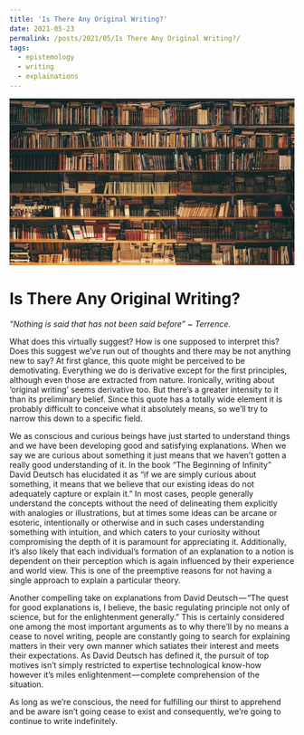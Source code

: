 ```yaml
---
title: 'Is There Any Original Writing?'
date: 2021-05-23
permalink: /posts/2021/05/Is There Any Original Writing?/
tags:
  - epistemology
  - writing
  - explainations
---
```


![books](/images/writing_1.jpg "books")

Is There Any Original Writing?
======

*“Nothing is said that has not been said before” ~ Terrence.*

What does this virtually suggest? How is one supposed to interpret this? Does this suggest we’ve run out of thoughts and there may be not anything new to say? At first glance, this quote might be perceived to be demotivating. Everything we do is derivative except for the first principles, although even those are extracted from nature. Ironically, writing about ‘original writing’ seems derivative too. But there’s a greater intensity to it than its preliminary belief. Since this quote has a totally wide element it is probably difficult to conceive what it absolutely means, so we’ll try to narrow this down to a specific field.

We as conscious and curious beings have just started to understand things and we have been developing good and satisfying explanations. When we say we are curious about something it just means that we haven’t gotten a really good understanding of it. In the book “The Beginning of Infinity” David Deutsch has elucidated it as “if we are simply curious about something, it means that we believe that our existing ideas do not adequately capture or explain it.” In most cases, people generally understand the concepts without the need of delineating them explicitly with analogies or illustrations, but at times some ideas can be arcane or esoteric, intentionally or otherwise and in such cases understanding something with intuition, and which caters to your curiosity without compromising the depth of it is paramount for appreciating it. Additionally, it’s also likely that each individual’s formation of an explanation to a notion is dependent on their perception which is again influenced by their experience and world view. This is one of the preemptive reasons for not having a single approach to explain a particular theory.

Another compelling take on explanations from David Deutsch — “The quest for good explanations is, I believe, the basic regulating principle not only of science, but for the enlightenment generally.” This is certainly considered one among the most important arguments as to why there’ll by no means a cease to novel writing, people are constantly going to search for explaining matters in their very own manner which satiates their interest and meets their expectations. As David Deutsch has defined it, the pursuit of top motives isn’t simply restricted to expertise technological know-how however it’s miles enlightenment — complete comprehension of the situation.

As long as we’re conscious, the need for fulfilling our thirst to apprehend and be aware isn’t going cease to exist and consequently, we’re going to continue to write indefinitely. 